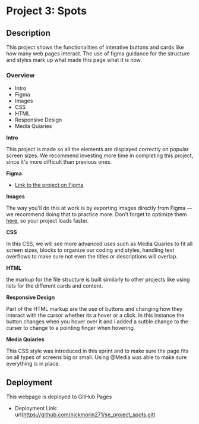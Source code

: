 # Project 3: Spots

## Description

This project shows the functionalities of interative buttons and cards like how many web pages interact. The use of figma guidance for the structure and styles mark up what made this page what it is now.

### Overview

- Intro
- Figma
- Images
- CSS
- HTML
- Responsive Design
- Media Quiaries

**Intro**

This project is made so all the elements are displayed correctly on popular screen sizes. We recommend investing more time in completing this project, since it's more difficult than previous ones.

**Figma**

- [Link to the project on Figma](https://www.figma.com/file/BBNm2bC3lj8QQMHlnqRsga/Sprint-3-Project-%E2%80%94-Spots?type=design&node-id=2%3A60&mode=design&t=afgNFybdorZO6cQo-1)

**Images**

The way you'll do this at work is by exporting images directly from Figma — we recommend doing that to practice more. Don't forget to optimize them [here](https://tinypng.com/), so your project loads faster.

**CSS**

In this CSS, we will see more advanced uses such as Media Quaries to fit all screen sizes, blocks to organize our coding and styles, handling text overflows to make sure not even the titles or descriptions will overlap.

**HTML**

the markup for the file structure is built similarly to other projects like using lists for the different cards and content.

**Responsive Design**

Part of the HTML markup are the use of buttons and changing how they interact with the cursor whether its a hover or a click. In this instance the button changes when you hover over it and i added a sutble change to the curser to change to a pointing finger when hovering.

**Media Quiaries**

This CSS style was introduced in this sprint and to make sure the page fits on all types of screens big or small. Using @Media was able to make sure everything is in place.

## Deployment

This webpage is deployed to GitHub Pages

- Deployment Link: url(https://github.com/nickmorin271/se_project_spots.git)
